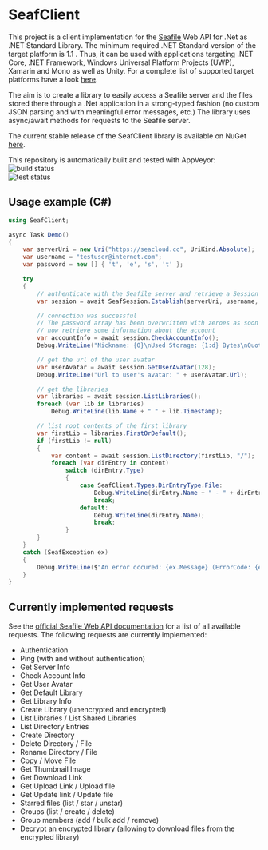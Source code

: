 # SeafClient

This project is a client implementation for the [Seafile](https://www.seafile.com) Web API  for .Net as .NET Standard Library.
The minimum required .NET Standard version of the target platform is 1.1 .
Thus, it can be used with applications targeting .NET Core, .NET Framework, Windows Universal Platform Projects (UWP), Xamarin and Mono as well as Unity. For a complete list of supported target platforms have a look [here](https://docs.microsoft.com/en-us/dotnet/standard/net-standard).

The aim is to create a library to easily access a Seafile server and the files stored there through a .Net application in a strong-typed fashion (no custom JSON parsing and with meaningful error messages, etc.) The library uses async/await methods for requests to the Seafile server.

The current stable release of the SeafClient library is available on NuGet [here](https://www.nuget.org/packages/SeafClient/).

This repository is automatically built and tested with AppVeyor: <br/>
![build status](https://ci.appveyor.com/api/projects/status/github/renber/seafclient?svg=true) <br/>
![test status](http://teststatusbadge.azurewebsites.net/api/status/renber/seafclient)

## Usage example (C#)

```C#
using SeafClient;

async Task Demo()
{
    var serverUri = new Uri("https://seacloud.cc", UriKind.Absolute);
    var username = "testuser@internet.com";
    var password = new [] { 't', 'e', 's', 't' };

    try
    {
        // authenticate with the Seafile server and retrieve a Session
        var session = await SeafSession.Establish(serverUri, username, password);

        // connection was successful
        // The password array has been overwritten with zeroes as soon as the authentication request was sent
        // now retrieve some information about the account
        var accountInfo = await session.CheckAccountInfo();
        Debug.WriteLine("Nickname: {0}\nUsed Storage: {1:d} Bytes\nQuota: {2}", accountInfo.Nickname, accountInfo.Usage, accountInfo.Usage);

        // get the url of the user avatar
        var userAvatar = await session.GetUserAvatar(128);
        Debug.WriteLine("Url to user's avatar: " + userAvatar.Url);

        // get the libraries
        var libraries = await session.ListLibraries();
        foreach (var lib in libraries)
            Debug.WriteLine(lib.Name + " " + lib.Timestamp);

        // list root contents of the first library
        var firstLib = libraries.FirstOrDefault();
        if (firstLib != null)
        {
            var content = await session.ListDirectory(firstLib, "/");
            foreach (var dirEntry in content)
                switch (dirEntry.Type)
                {
                    case SeafClient.Types.DirEntryType.File:
                        Debug.WriteLine(dirEntry.Name + " - " + dirEntry.Size + " Bytes");
                        break;
                    default:
                        Debug.WriteLine(dirEntry.Name);
                        break;
                }
        }
    }
    catch (SeafException ex)
    {
        Debug.WriteLine($"An error occured: {ex.Message} (ErrorCode: {ex.SeafError.SeafErrorCode} ({ex.SeafError.HttpStatusCode}))");
    }
}
```

## Currently implemented requests
See the [official Seafile Web API documentation](https://manual.seafile.com/develop/web_api_v2.1.html) for a list of all available requests. The following requests are currently implemented:

* Authentication
* Ping (with and without authentication)
* Get Server Info
* Check Account Info
* Get User Avatar
* Get Default Library
* Get Library Info
* Create Library (unencrypted and encrypted)
* List Libraries / List Shared Libraries
* List Directory Entries
* Create Directory
* Delete Directory / File
* Rename Directory / File
* Copy / Move File
* Get Thumbnail Image
* Get Download Link
* Get Upload Link / Upload file
* Get Update link / Update file
* Starred files (list / star / unstar)
* Groups (list / create / delete)
* Group members (add / bulk add / remove)
* Decrypt an encrypted library (allowing to download files from the encrypted library)
